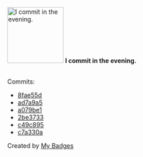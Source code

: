 <img src="https://github.com/my-badges/my-badges/blob/master/src/all-badges/time-of-commit/evening-commits.png?raw=true" alt="I commit in the evening." title="I commit in the evening." width="128">
<strong>I commit in the evening.</strong>
<br><br>

Commits:

- <a href="https://github.com/antonmedv/fx/commit/8fae55d6287ae89570c67370936f06c7461ae6aa">8fae55d</a>
- <a href="https://github.com/antonmedv/fx/commit/ad7a9a5df2e96bf8e50ed005d7b95031182be868">ad7a9a5</a>
- <a href="https://github.com/antonmedv/fx/commit/a079be1eeaaf5e02665cbcd1930d1a9a830b483a">a079be1</a>
- <a href="https://github.com/antonmedv/fx/commit/2be37339320aaa2067210f80e723b2a38b4bb1c4">2be3733</a>
- <a href="https://github.com/antonmedv/fx/commit/c49c8959c5d5f52f7256a5c2cac494a8fc37384c">c49c895</a>
- <a href="https://github.com/antonmedv/fx/commit/c7a330a914b485af438a0d7c38c88f4368eaef43">c7a330a</a>


Created by <a href="https://github.com/my-badges/my-badges">My Badges</a>